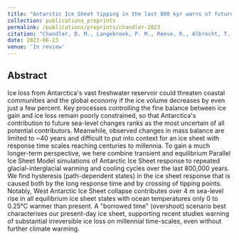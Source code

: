```yaml
---
title: "Antarctic Ice Sheet tipping in the last 800 kyr warns of future ice loss"
collection: publications_preprints
permalink: /publications/preprints/chandler-2023
citation: "Chandler, D. M., Langebroek, P. M., Reese, R., Albrecht, T., <b>Garbe, J.</b>, Winkelmann, R.: <i>Antarctic Ice Sheet tipping in the last 800 kyr warns of future ice loss</i>, in review, DOI: <a href='https://doi.org/10.21203/rs.3.rs-3042739/v1'>10.21203/rs.3.rs-3042739/v1</a>, 2023."
date: 2023-06-23
venue: 'In review'
---
```


## Abstract
Ice loss from Antarctica's vast freshwater reservoir could threaten coastal communities and the global economy if the ice volume decreases by even just a few percent. Key processes controlling the fine balance between ice gain and ice loss remain poorly constrained, so that Antarctica's contribution to future sea-level changes ranks as the most uncertain of all potential contributors. Meanwhile, observed changes in mass balance are limited to ~40 years and difficult to put into context for an ice sheet with response time scales reaching centuries to millennia. To gain a much longer-term perspective, we here combine transient and equilibrium Parallel Ice Sheet Model simulations of Antarctic Ice Sheet response to repeated glacial-interglacial warming and cooling cycles over the last 800,000 years. We find hysteresis (path-dependent states) in the ice sheet response that is caused both by the long response time and by crossing of tipping points. Notably, West Antarctic Ice Sheet collapse contributes over 4 m sea-level rise in all equilibrium ice sheet states with ocean temperatures only 0 to 0.25°C warmer than present. A "borrowed time" (overshoot) scenario best characterises our present-day ice sheet, supporting recent studies warning of substantial irreversible ice loss on millennial time-scales, even without further climate warming.